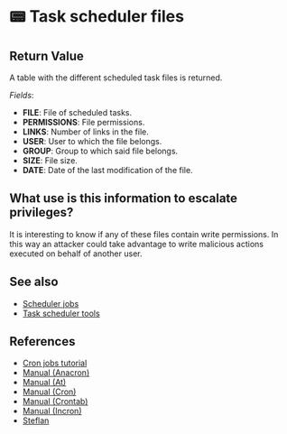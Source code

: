 # 📟 Task scheduler files

## Return Value
A table with the different scheduled task files is returned.

*Fields*:
- **FILE**: File of scheduled tasks.
- **PERMISSIONS**: File permissions.
- **LINKS**: Number of links in the file.
- **USER**: User to which the file belongs.
- **GROUP**: Group to which said file belongs.
- **SIZE**: File size.
- **DATE**: Date of the last modification of the file.

## What use is this information to escalate privileges?
It is interesting to know if any of these files contain write permissions. In this way an attacker could take advantage to write malicious actions executed on behalf of another user.

## See also
- [Scheduler jobs](jobs)
- [Task scheduler tools](schedulers)

## References
- [Cron jobs tutorial](https://www.hostinger.com/tutorials/cron-job)
- [Manual (Anacron)](https://www.man7.org/linux/man-pages/man8/anacron.8.html)
- [Manual (At)](https://linux.die.net/man/1/at)
- [Manual (Cron)](https://www.man7.org/linux/man-pages/man8/cron.8.html)
- [Manual (Crontab)](https://www.man7.org/linux/man-pages/man5/crontab.5.html)
- [Manual (Incron)](https://linux.die.net/man/5/incrontab)
- [Steflan](https://steflan-security.com/linux-privilege-escalation-scheduled-tasks/)